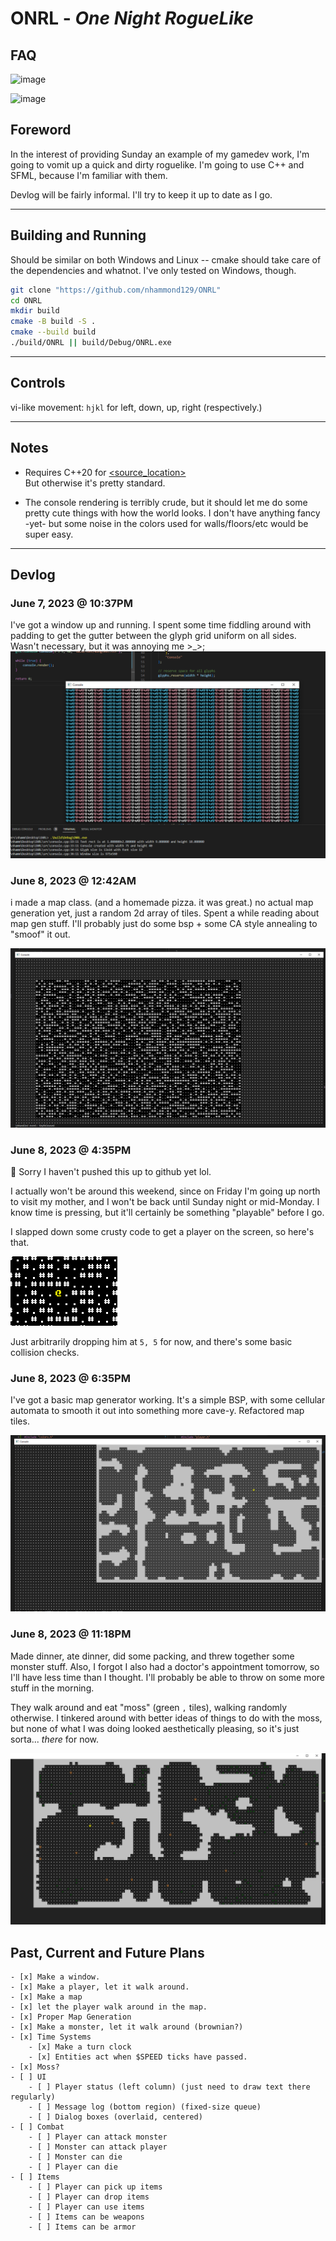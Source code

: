 # ONRL - _One Night RogueLike_

## FAQ
![image](https://github.com/nhammond129/ONRL/assets/2228057/5734f7df-b9e1-4923-b7f7-556288aaf9c2)

![image](https://github.com/nhammond129/ONRL/assets/2228057/94819f0f-d9ae-4467-b199-ad15a70f81e8)

## Foreword

In the interest of providing Sunday an example of my gamedev work, I'm going to vomit up a quick and dirty roguelike. I'm going to use C++ and SFML, because I'm familiar with them.

Devlog will be fairly informal. I'll try to keep it up to date as I go.

----

## Building and Running

Should be similar on both Windows and Linux -- cmake should take care of the dependencies and whatnot. I've only tested on Windows, though.
```bash
git clone "https://github.com/nhammond129/ONRL"
cd ONRL
mkdir build
cmake -B build -S .
cmake --build build
./build/ONRL || build/Debug/ONRL.exe
```

----
## Controls

vi-like movement: `hjkl` for left, down, up, right (respectively.)

----
## Notes
- Requires C++20 for [<source_location>](https://en.cppreference.com/w/cpp/utility/source_location) \
  But otherwise it's pretty standard.

- The console rendering is terribly crude, but it should let me do some pretty cute things with how the world looks. I don't have anything fancy -yet- but some noise in the colors used for walls/floors/etc would be super easy.

----
## Devlog

### June 7, 2023 @ 10:37PM

I've got a window up and running.
I spent some time fiddling around with padding to get the gutter between the glyph grid uniform on all sides. Wasn't necessary, but it was annoying me >_>;
![Window](./pics/make_a_window.png)

### June 8, 2023 @ 12:42AM

i made a map class. (and a homemade pizza. it was great.)
no actual map generation yet, just a random 2d array of tiles.
Spent a while reading about map gen stuff. I'll probably just do some bsp + some CA style annealing to "smoof" it out.

![Map](./pics/map_initial.png)

### June 8, 2023 @ 4:35PM

👀 Sorry I haven't pushed this up to github yet lol.

I actually won't be around this weekend, since on Friday I'm going up north to visit my mother, and I won't be back until Sunday night or mid-Monday. I know time is pressing, but it'll certainly be something "playable" before I go.

I slapped down some crusty code to get a player on the screen, so here's that.

![Player](./pics/player.png)

Just arbitrarily dropping him at `5, 5` for now, and there's some basic collision checks.

### June 8, 2023 @ 6:35PM

I've got a basic map generator working. It's a simple BSP, with some cellular automata to smooth it out into something more cave-y. Refactored map tiles.

![Map](./pics/map_gen.png)

### June 8, 2023 @ 11:18PM

Made dinner, ate dinner, did some packing, and threw together some monster stuff.
Also, I forgot I also had a doctor's appointment tomorrow, so I'll have less time than I thought. I'll probably be able to throw on some more stuff in the morning.

They walk around and eat "moss" (green `,` tiles), walking randomly otherwise.
I tinkered around with better ideas of things to do with the moss, but none of what I was doing looked aesthetically pleasing, so it's just sorta... _there_ for now.

![Monsters](./pics/monsters.png)


## Past, Current and Future Plans

    - [x] Make a window.
    - [x] Make a player, let it walk around.
    - [x] Make a map
    - [x] let the player walk around in the map.
    - [x] Proper Map Generation
    - [x] Make a monster, let it walk around (brownian?)
    - [x] Time Systems
        - [x] Make a turn clock
        - [x] Entities act when $SPEED ticks have passed.
    - [x] Moss?
    - [ ] UI
        - [ ] Player status (left column) (just need to draw text there regularly)
        - [ ] Message log (bottom region) (fixed-size queue)
        - [ ] Dialog boxes (overlaid, centered)
    - [ ] Combat
        - [ ] Player can attack monster
        - [ ] Monster can attack player
        - [ ] Monster can die
        - [ ] Player can die
    - [ ] Items
        - [ ] Player can pick up items
        - [ ] Player can drop items
        - [ ] Player can use items
        - [ ] Items can be weapons
        - [ ] Items can be armor

